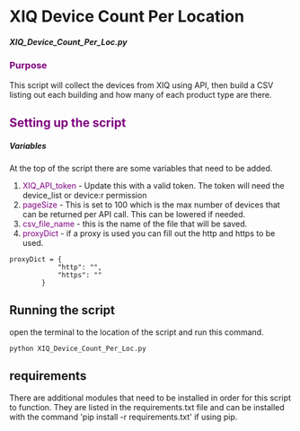 # XIQ Device Count Per Location
##### XIQ_Device_Count_Per_Loc.py
### <span style="color:purple">Purpose</span>
This script will collect the devices from XIQ using API, then build a CSV listing out each building and how many of each product type are there. 

## <span style="color:purple">Setting up the script</span>
##### Variables
At the top of the script there are some variables that need to be added.
1. <span style="color:purple">XIQ_API_token</span> - Update this with a valid token. The token will need the device_list or device:r permission
2. <span style="color:purple">pageSize</span> - This is set to 100 which is the max number of devices that can be returned per API call. This can be lowered if needed.
3. <span style="color:purple">csv_file_name</span> - this is the name of the file that will be saved.
4. <span style="color:purple">proxyDict</span> - if a proxy is used you can fill out the http and https to be used.
```
proxyDict = {
            "http": "",
            "https": ""
        }
```

## Running the script
open the terminal to the location of the script and run this command.

```
python XIQ_Device_Count_Per_Loc.py
```

## requirements
There are additional modules that need to be installed in order for this script to function. They are listed in the requirements.txt file and can be installed with the command 'pip install -r requirements.txt' if using pip.